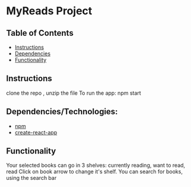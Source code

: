 # MyReads Project

## Table of Contents

* [Instructions](#instructions)
* [Dependencies](#dependencies)
* [Functionality](#functionality)

## Instructions
clone the repo , unzip the file 
To run the app:
npm start

## Dependencies/Technologies:
* [npm](https://www.npmjs.com/)
* [create-react-app](https://reactjs.org/docs/create-a-new-react-app.html)

## Functionality
Your selected books can go in 3 shelves: currently reading, want to read, read
Click on book arrow to change it's shelf. You can search for books, using the search bar 



